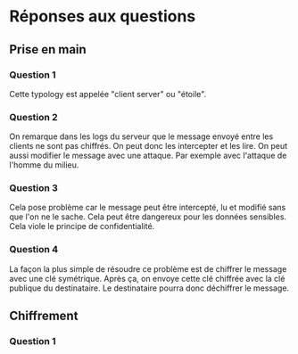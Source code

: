 # Réponses aux questions

## Prise en main

### Question 1

Cette typology est appelée "client server" ou "étoile".

### Question 2

On remarque dans les logs du serveur que le message envoyé entre les clients ne sont pas chiffrés. On peut donc les intercepter et les lire. On peut aussi modifier le message avec une attaque. Par exemple avec l'attaque de l'homme du milieu.

### Question 3

Cela pose problème car le message peut être intercepté, lu et modifié sans que l'on ne le sache. Cela peut être dangereux pour les données sensibles. Cela viole le principe de confidentialité.

### Question 4

La façon la plus simple de résoudre ce problème est de chiffrer le message avec une clé symétrique. Après ça, on envoye cette clé chiffrée avec la clé publique du destinataire. Le destinataire pourra donc déchiffrer le message.

## Chiffrement

### Question 1


